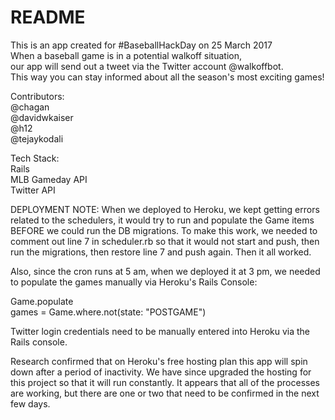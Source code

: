 # README

This is an app created for #BaseballHackDay on 25 March 2017  
When a baseball game is in a potential walkoff situation,   
our app will send out a tweet via the Twitter account @walkoffbot.  
This way you can stay informed about all the season's most exciting games!  

Contributors:  
@chagan  
@davidwkaiser   
@h12  
@tejaykodali  

Tech Stack:  
Rails  
MLB Gameday API  
Twitter API  


DEPLOYMENT NOTE: When we deployed to Heroku, we kept getting errors related to the schedulers, it would try to run and populate the Game items BEFORE we could run the DB migrations. To make this work, we needed to comment out line 7 in scheduler.rb so that it would not start and push, then run the migrations, then restore line 7 and push again. Then it all worked. 

Also, since the cron runs at 5 am, when we deployed it at 3 pm, we needed to populate the games manually via Heroku's Rails Console:

  Game.populate  
  games = Game.where.not(state: "POSTGAME")  
  
Twitter login credentials need to be manually entered into Heroku via the Rails console.   

Research confirmed that on Heroku's free hosting plan this app will spin down after a period of inactivity. We have since upgraded the hosting for this project so that it will run constantly. It appears that all of the processes are working, but there are one or two that need to be confirmed in the next few days. 
